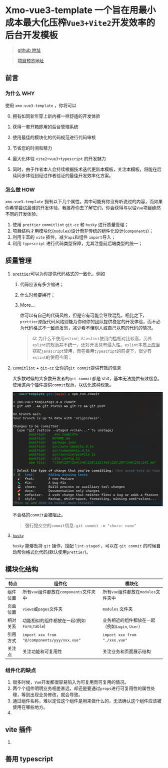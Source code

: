 # Xmo-vue3-template 一个旨在用最小成本最大化压榨`Vue3+Vite2`开发效率的后台开发模板

> [github 地址](https://github.com/darkXmo/vue3-template)

> [项目预览地址](https://darkxmo.github.io/vue3-template)

## 前言

### 为什么 WHY

使用 `xmo-vue3-template` ，你将可以

0. 拥有如同新年穿上新内裤一样舒适的开发体验

1. 获得一套开箱即用的后台管理系统
2. 使用最佳的模块化的代码规范进行代码审核
3. 节省您的时间和精力
4. 最大化体验 `vite2+vue3+typescript` 的开发魅力

5. 同时，由于作者本人会持续根据技术迭代更新本模板，关注本模板，将能在后续同步体验到经过作者验证的最佳开发效率化方案。

### 怎么做 HOW

`xmo-vue3-template` 拥有以下几个属性。其中可能有你没有听说过的内容，而如果你希望尝试最佳的开发体验，我推荐你去了解它们，你会获得与以往`Vue`项目绝然不同的开发体验。

1. 使用 `prettier` `commitlint` `git-cz` 和 `husky` 进行质量管理；
2. 项目结构才用模块化(`modules`)设计而非传统的组件化设计(`components`)；
3. 利用丰富的 `vite` 插件，减少`api`和组件 `import`导入；
4. 利用 `typescript` 进行代码类型保障，尤其注意前后端类型的统一；

## 质量管理

1. [`prettier`](https://prettier.io/)可以为你提供代码格式的一致化，例如

   1. 代码应该有多少缩进；

   2. 什么时候要换行；

   3. More...

      你可以有自己的代码风格，但是它有可能会导致混乱，相比之下，`prettier`原版代码风格则能为你和你的团队提供稳定的开发体验，而不必为代码格式不一致而发愁，减少看不懂别人或自己以前的代码的情况。

      > Q: 为什么不使用`eslint`;
      > A: `eslint`使用门槛相对比较高，另外`eslint`的规范并不统一，还对开发具有侵入性。`eslint`本质上应当搭配`javascript`使用，而在善用`typescript`的前提下，很少有`eslint`的使用空间；

2. [`commitlint`](https://github.com/conventional-changelog/commitlint) + [`git-cz`](https://github.com/streamich/git-cz) 让你的`git commit`提供有效的信息

   大多数时候的大多数开发者的`git commit`都是 shit，基本无法提供有效信息。使用这两个插件提供`commit`规范，以优化这种现象。

   ![npm run commit](./git.png)

   不合格的`commit`会被阻止。

   > 强行提交空的`commit`信息: `git commit -m "chore: none"`

3. [`husky`](https://typicode.github.io/husky/#/)

   `husky` 能够劫持 `git` 操作，搭配 `lint-staged` ，可以在 `git commit` 的时候自动帮你格式化代码(默认使用`prettier`)。

## 模块化结构

| 特点     | 组件化                                       | 模块化                                          |
| -------- | -------------------------------------------- | ----------------------------------------------- |
| 组件位置 | 所有`vue`组件都放在`components`文件夹中      | 所有`vue`组件都放在`modules`文件夹中            |
| 页面位置 | `views`或`pages`文件夹                       | `modules` 文件夹                                |
| 相对关系 | 功能相似的组件都放在一起(例如`Form`,`Table`) | 业务相近的组件都放在一起（例如`Login`, `User`） |
| 引用方式 | `import xxx from "@/components/yyy/xxx.vue"` | `import xxx from "./xxx.vue"`                   |
| 关注点   | 关注功能和可复用性                           | 关注业务和页面展示结构                          |

### 组件化的缺点

1. 很多时候，`Vue`开发都很容易陷入为可复用而可复用的情况。
2. 两个个组件明明业务相差甚远，却还是要通过`props`进行可复用性的属性处理，等到出现业务修改，就会导致。
3. 通过组件名称，难以定位这个组件是用来做什么的，无法确认这个组件应该被使用在哪些地方。
4.

## vite 插件

1.

## 善用 typescript
